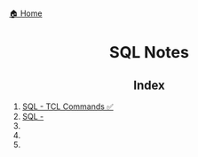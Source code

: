 [🏠 Home](../../README.md)

<h1 style="text-align: center">SQL Notes</h1>

<h2 style="text-align: center">Index</h2>

1. [SQL - TCL Commands ✅](./notes/SQL%20-%20TCL%20Commands.md)
2. [SQL - ]()
3. []()
4. []()
5. []()